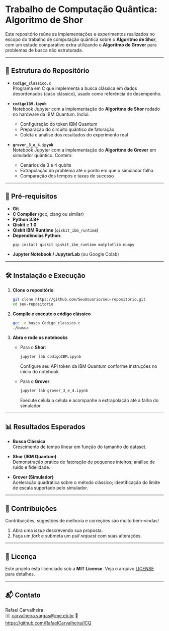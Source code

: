# Trabalho de Computação Quântica: Algoritmo de Shor

Este repositório reúne as implementações e experimentos realizados no escopo do trabalho de computação quântica sobre o **Algoritmo de Shor**, com um estudo comparativo extra utilizando o **Algoritmo de Grover** para problemas de busca não estruturada.

---

## 📂 Estrutura do Repositório

- **`Codigo_classico.c`**  
  Programa em C que implementa a busca clássica em dados desordenados (caso clássico), usado como referência de desempenho.

- **`codigoIBM.ipynb`**  
  Notebook Jupyter com a implementação do **Algoritmo de Shor** rodado no hardware da IBM Quantum. Inclui:  
  - Configuração do token IBM Quantum  
  - Preparação do circuito quântico de fatoração  
  - Coleta e análise dos resultados do experimento real

- **`grover_3_e_4.ipynb`**  
  Notebook Jupyter com a implementação do **Algoritmo de Grover** em simulador quântico. Contém:  
  - Cenários de 3 e 4 qubits  
  - Extrapolação do problema até o ponto em que o simulador falha  
  - Comparação dos tempos e taxas de sucesso

---

## 🚀 Pré-requisitos

- **Git**  
- **C Compiler** (gcc, clang ou similar)  
- **Python 3.8+**  
- **Qiskit ≥ 1.0**  
- **Qiskit IBM Runtime** (`qiskit_ibm_runtime`)  
- **Dependências Python**:  
  ```bash
  pip install qiskit qiskit_ibm_runtime matplotlib numpy
  ```  
- **Jupyter Notebook / JupyterLab** (ou Google Colab)

---

## 🛠️ Instalação e Execução

1. **Clone o repositório**  
   ```bash
   git clone https://github.com/SeuUsuario/seu-repositorio.git
   cd seu-repositorio
   ```

2. **Compile e execute o código clássico**  
   ```bash
   gcc -o busca Codigo_classico.c
   ./busca
   ```

3. **Abra e rode os notebooks**  
   - Para o **Shor**:  
     ```bash
     jupyter lab codigoIBM.ipynb
     ```  
     Configure seu API token da IBM Quantum conforme instruções no início do notebook.

   - Para o **Grover**:  
     ```bash
     jupyter lab grover_3_e_4.ipynb
     ```  
     Execute célula a célula e acompanhe a extrapolação até a falha do simulador.

---

## 📊 Resultados Esperados

- **Busca Clássica**  
  Crescimento de tempo linear em função do tamanho do dataset.

- **Shor (IBM Quantum)**  
  Demonstração prática de fatoração de pequenos inteiros; análise de ruído e fidelidade.

- **Grover (Simulador)**  
  Aceleração quadrática sobre o método clássico; identificação do limite de escala suportado pelo simulador.

---

## 🤝 Contribuições

Contribuições, sugestões de melhoria e correções são muito bem-vindas!  
1. Abra uma _issue_ descrevendo sua proposta.  
2. Faça um _fork_ e submeta um _pull request_ com suas alterações.

---

## 📄 Licença

Este projeto está licenciado sob a **MIT License**. Veja o arquivo [LICENSE](LICENSE) para detalhes.

---

## 📬 Contato

Rafael Carvalheira  
✉️ carvalheira.vargas@ime.eb.br
🔗 https://github.com/RafaelCarvalheira/ICQ
